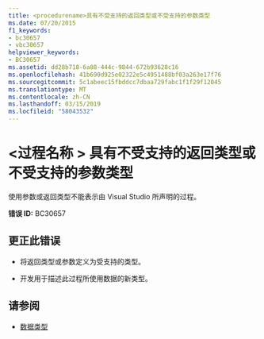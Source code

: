 ```yaml
---
title: <procedurename>具有不受支持的返回类型或不受支持的参数类型
ms.date: 07/20/2015
f1_keywords:
- bc30657
- vbc30657
helpviewer_keywords:
- BC30657
ms.assetid: dd28b718-6a88-444c-9844-672b93628c16
ms.openlocfilehash: 41b690d925e02322e5c4951488bf03a263e17f76
ms.sourcegitcommit: 5c1abeec15fbddcc7dbaa729fabc1f1f29f12045
ms.translationtype: MT
ms.contentlocale: zh-CN
ms.lasthandoff: 03/15/2019
ms.locfileid: "58043532"
---
```

# <a name="procedurename-has-a-return-type-that-is-not-supported-or-parameter-types-that-are-not-supported"></a>\<过程名称 > 具有不受支持的返回类型或不受支持的参数类型
使用参数或返回类型不能表示由 Visual Studio 所声明的过程。  
  
 **错误 ID:** BC30657  
  
## <a name="to-correct-this-error"></a>更正此错误  
  
-   将返回类型或参数定义为受支持的类型。  
  
-   开发用于描述此过程所使用数据的新类型。  
  
## <a name="see-also"></a>请参阅

- [数据类型](../../visual-basic/language-reference/data-types/index.md)
